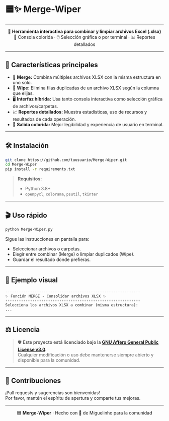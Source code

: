# 🟦✨ Merge-Wiper

---

<div align="center">

🔗 **Herramienta interactiva para combinar y limpiar archivos Excel (.xlsx)**  
🎨 Consola colorida · 🖱️ Selección gráfica o por terminal · 📊 Reportes detallados

</div>

---

## 🚀 Características principales

- 🔄 **Merge:** Combina múltiples archivos XLSX con la misma estructura en uno solo.
- 🧹 **Wipe:** Elimina filas duplicadas de un archivo XLSX según la columna que elijas.
- 🖥️ **Interfaz híbrida:** Usa tanto consola interactiva como selección gráfica de archivos/carpetas.
- 📈 **Reportes detallados:** Muestra estadísticas, uso de recursos y resultados de cada operación.
- 🌈 **Salida colorida:** Mejor legibilidad y experiencia de usuario en terminal.

---

## 🛠️ Instalación

```bash
git clone https://github.com/tuusuario/Merge-Wiper.git
cd Merge-Wiper
pip install -r requirements.txt
```

> **Requisitos:**  
> - Python 3.8+  
> - `openpyxl`, `colorama`, `psutil`, `tkinter`

---

## 🎬 Uso rápido

```bash
python Merge-Wiper.py
```

Sigue las instrucciones en pantalla para:

- Seleccionar archivos o carpetas.
- Elegir entre combinar (Merge) o limpiar duplicados (Wipe).
- Guardar el resultado donde prefieras.

---

## 📸 Ejemplo visual

```
------------------------------------------------------------
✨ Función MERGE - Consolidar archivos XLSX ✨
------------------------------------------------------------
Selecciona los archivos XLSX a combinar (misma estructura):
...
```

---

## ⚖️ Licencia

> 🛡️ **Este proyecto está licenciado bajo la [GNU Affero General Public License v3.0](./LICENSE).**  
> Cualquier modificación o uso debe mantenerse siempre abierto y disponible para la comunidad.

---

## 🤝 Contribuciones

¡Pull requests y sugerencias son bienvenidas!  
Por favor, mantén el espíritu de apertura y comparte tus mejoras.

---

<div align="center">

🟦 **Merge-Wiper** · Hecho con 💙 de Miguelinho para la comunidad

</div>
